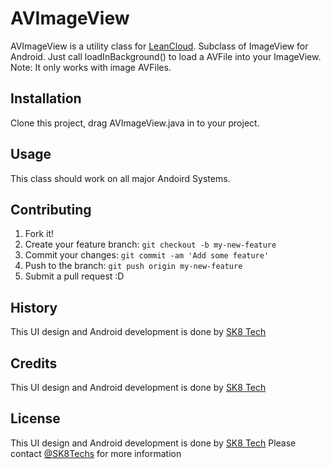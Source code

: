  # AVImageView
AVImageView is a utility class for [LeanCloud](https://www.leancloud.cn/). Subclass of ImageView for Android. Just call loadInBackground() to load a AVFile into your ImageView.
Note: It only works with image AVFiles.

## Installation
Clone this project, drag AVImageView.java in to your project.

## Usage
This class should work on all major Andoird Systems.

## Contributing
1. Fork it!
2. Create your feature branch: `git checkout -b my-new-feature`
3. Commit your changes: `git commit -am 'Add some feature'`
4. Push to the branch: `git push origin my-new-feature`
5. Submit a pull request :D

## History
This UI design and Android development is done by [SK8 Tech](http://sk8techs.com)

## Credits
This UI design and Android development is done by [SK8 Tech](http://sk8techs.com)

## License
This UI design and Android development is done by [SK8 Tech](http://sk8techs.com) Please contact [@SK8Techs](http://sk8techs.com/contact/) for more information
